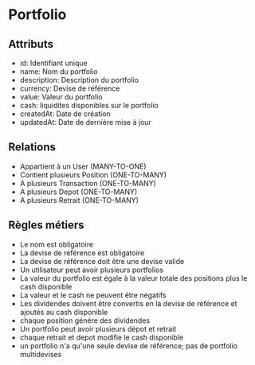 # Portfolio

## Attributs
- id: Identifiant unique
- name: Nom du portfolio
- description: Description du portfolio
- currency: Devise de référence
- value: Valeur du portfolio
- cash: liquidites disponibles sur le portfolio
- createdAt: Date de création
- updatedAt: Date de dernière mise à jour

## Relations
- Appartient à un User (MANY-TO-ONE)
- Contient plusieurs Position (ONE-TO-MANY)
- A plusieurs Transaction (ONE-TO-MANY)
- A plusieurs Depot (ONE-TO-MANY)
- A plusieurs Retrait (ONE-TO-MANY)

## Règles métiers
- Le nom est obligatoire
- La devise de référence est obligatoire
- La devise de référence doit être une devise valide
- Un utilisateur peut avoir plusieurs portfolios 
- La valeur du portfolio est égale à la valeur totale des positions plus le cash disponible
- La valeur et le cash ne peuvent être négatifs
- Les dividendes doivent être convertis en la devise de référence et ajoutés au cash disponible
- chaque position génére des dividendes
- Un portfolio peut avoir plusieurs dépot et retrait
- chaque retrait et depot modifie le cash disponible
- un portfolio n'a qu'une seule devise de référence; pas de portfolio multidevises


